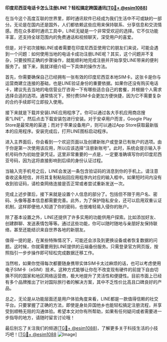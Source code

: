 **印度尼西亚电话卡怎么注册LINE？轻松搞定跨国通讯[[TG💪+ @esim1088](https://t.me/s/esim1088)]**

在当今这个高度互联的世界里，即时通讯软件已经成为我们生活中不可或缺的一部分。无论是在国内还是国外，人们都依赖这些应用来保持联系、分享信息和交流情感。而在众多即时通讯工具中，LINE无疑是一个非常受欢迎的选择。它不仅功能丰富，还支持全球范围内的免费通话和视频聊天，深受用户的喜爱。

但是，对于初次接触LINE或者需要在印度尼西亚使用它的朋友们来说，可能会遇到一个问题：如何使用当地的电话卡成功注册LINE呢？其实，这个问题并不复杂，只要按照正确的步骤操作，就能顺利地完成注册并开始享受LINE带来的便利服务了。接下来，我就详细介绍一下具体的操作方法。

首先，你需要确保自己已经拥有一张有效的印度尼西亚本地SIM卡。这张卡是你与运营商建立连接的基础，也是LINE验证身份的重要依据。如果你还没有购买电话卡，建议先去当地的电信营业厅咨询一下有哪些适合自己的套餐，并根据个人需求选择合适的选项。通常情况下，预付费SIM卡会更加方便快捷，因为它不需要复杂的合约手续即可立即投入使用。

接下来就是下载并安装LINE应用程序了。你可以通过各大手机应用商店搜索“LINE”，然后点击下载安装包进行安装。对于安卓用户而言，Google Play Store是最常用的渠道；而对于苹果设备用户，则可以通过App Store获取最新版本的应用程序。安装完成后，打开LINE图标启动程序。

进入主界面后，你会看到一个欢迎页面以及创建新账户或登录已有账户的选项。由于你是第一次使用该应用，所以应该选择“注册新账号”。此时，系统会提示输入手机号码作为初始登录凭证。这里非常重要的一点是，一定要准确填写你的印度尼西亚号码，因为这将直接影响到后续的身份认证过程。

当输入完手机号之后，LINE会发送一条包含验证码的消息到你的手机上。请注意查收这条短信，并将其复制粘贴回应用程序内对应的输入框中。如果短时间内没有收到验证码，请检查网络连接是否正常或者尝试重新发送一次。

完成上述步骤后，接下来就是设置个人信息的部分了。包括但不限于用户名、密码、头像等基本信息都需要完善。此外，为了保护隐私安全，还可以启用双重认证机制，这样即便他人知道了你的密码，也很难轻易入侵你的账户。

除了基本设置之外，LINE还提供了许多实用的功能供用户探索。比如添加好友、创建群聊、发送表情包等等。通过这些功能，你可以随时随地与亲朋好友保持联络，甚至还能结识来自世界各地的新朋友。

值得一提的是，在某些特殊情况下，可能还会涉及到更换设备或者恢复数据的问题。这时候，你就需要用到LINE提供的云端备份服务。只需登录官方网页版，按照指引一步步操作即可轻松完成数据迁移工作。

当然啦，如果你觉得每次都要随身携带实体SIM卡太过麻烦的话，也可以考虑使用电子SIM卡（eSIM）技术。这种方式能够让你在不改变现有硬件的前提下自由切换不同的国家和地区网络运营商，极大地提升了灵活性和便捷性。目前市面上已经有多个品牌推出了针对国际旅行者的解决方案，其中不乏性价比高且口碑良好的产品。

总之，无论是从功能层面还是用户体验角度来看，LINE都是一款值得信赖的社交平台。只要掌握了正确的方法，即使是身处异国他乡也能轻松搞定注册流程，并享受到顺畅无阻的沟通体验。希望本文对你有所帮助，如果有任何疑问或者需要进一步指导的地方，请随时留言讨论哦！

最后别忘了关注我们的频道[[TG💪+ @esim1088](https://t.me/s/esim1088)]，了解更多关于科技生活的小技巧吧！[[TG💪+ @esim1088](https://t.me/s/esim1088) ![Image](https://i.postimg.cc/4NQfJmqS/Snipaste-2025-05-13-00-14-12.png)]